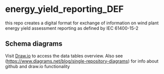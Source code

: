 # energy_yield_reporting_DEF
this repo creates a digital format for exchange of information on wind plant energy yield assessment reporting as defined by IEC 61400-15-2

## Schema diagrams
Visit [Draw.io](https://draw.io) to access the data tables overview. 
Also see (https://www.diagrams.net/blog/single-repository-diagrams) for info about github and draw.io functionality

